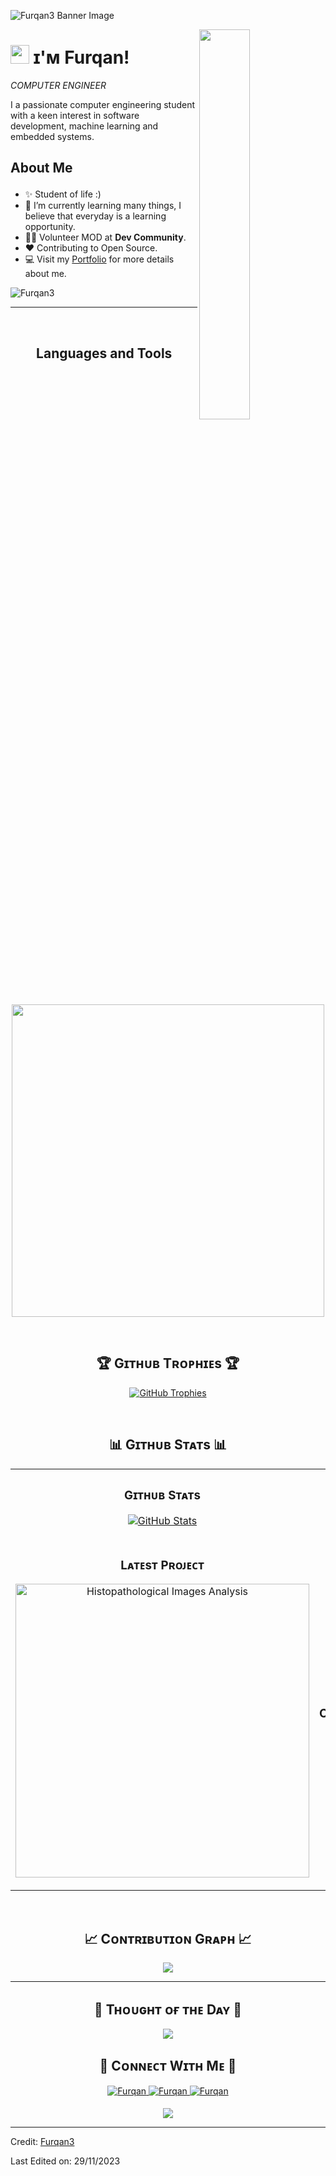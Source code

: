 <!--Banner-->
![Furqan3 Banner Image](https://github.com/Furqan3/Furqan3/assets/88136810/43776a6b-a65f-4206-854e-0ffc1b4dfa1e)


<!--Night Owl image-->
<div>
  <img align="right" width="40%" src="https://owlbertsio-resized.s3.amazonaws.com/Popper.psd.full.png">
</div>

<!--Header Name-->
# <img src="https://emojis.slackmojis.com/emojis/images/1531849430/4246/blob-sunglasses.gif?1531849430" width="30"/> ɪ'ᴍ Furqan! 
*COMPUTER ENGINEER*
<br /> 

<!--Start Intro-->               
<p align="left">I a passionate computer engineering student with a keen interest in software development, machine learning and embedded systems.

## About Me </p>

- ✨ Student of life :)
- 🌱 I’m currently learning many things, I believe that everyday is a learning opportunity.
- 💁‍♂️ Volunteer MOD at **Dev Community**.
- ❤ Contributing to Open Source.
- 💻 Visit my [Portfolio](https://github.com/Furqan3) for more details about me.
<!--End Intro-->

<!--Profile Count Badge-->
<p align="left">
  <img src="https://komarev.com/ghpvc/?username=Furqan3&label=Profile%20views&color=770677&style=for-the-badge&logo=star" alt="Furqan3" style="padding-right:20px;" />
</p>

---
<br />

<!--Languages and Tools Section-->       
<h2 align="center">Languages and Tools</h2> 
<p align="center">
  <img width="500px" src="https://skillicons.dev/icons?i=cpp,py,go,matlab,flutter,mysql,latex,git,linux,vscode,pycharm,tensorflow,opencv,sklearn,arduino,github,androidstudio,gitlab,obsidian,visualstudio,html,css,js,react,docker,blender,unity,photoshop,figma,illustrator&perline=10" />
</p>
<br />





<!--Trophies Section-->   
<h2 align="center">🏆 Gɪᴛʜᴜʙ Tʀᴏᴘʜɪᴇs 🏆</h2>
<p align="center">
  <a href="https://github.com/Furqan3/github-profile-trophy">
    <img src="https://github-profile-trophy.vercel.app/?username=Furqan3&row=2&column=6&margin-w=20&margin-h=20" alt="GitHub Trophies">
  </a>
</p>
<br />

<!--Github stats Table--> 
<h2 align="center">📊 Gɪᴛʜᴜʙ Sᴛᴀᴛs 📊</h2>

<table width="100%">
  <tr>
    <td width="50%">
      <h3 align="center"><strong>Gɪᴛʜᴜʙ Sᴛᴀᴛs</strong></h3>
      <p align="center">
        <a href="https://github.com/Furqan3">
          <img align="center" src="https://github-readme-stats.vercel.app/api?username=Furqan3&count_private=true&show_icons=true&theme=nightowl" alt="GitHub Stats" />
        </a>
      </p>
    </td>
    <td width="50%">
      <h3 align="center"><strong>Sᴛʀᴇᴀᴋ Sᴛᴀᴛs</strong></h3>
      <p align="center">
        <a href="https://github.com/Furqan3">
          <img align="center" src="https://streak-stats.demolab.com?user=Furqan3&theme=nightowl" alt="Streak Stats" />
        </a>
      </p>
    </td>
  </tr>
  <tr>
    <td width="50%">
      <h3 align="center"><strong>Lᴀᴛᴇsᴛ Pʀᴏᴊᴇᴄᴛ</strong></h3>
      <p align="center">
        <a href="https://github.com/Furqan3/Histopathological-Images-Analysis">
          <img align="center" width="470" src="https://github-readme-stats.vercel.app/api/pin/?username=Furqan3&repo=Histopathological-Images-Analysis&theme=nightowl&show_owner=true" alt="Histopathological Images Analysis" />
        </a>
      </p>
    </td>
    <td width="50%">
      <h3 align="center"><strong>Tᴏᴘ Cᴏɴᴛʀɪʙᴜᴛɪᴏɴs</strong></h3>
      <p align="center">
        <a href="https://github.com/Furqan3/">
          <img align="center" src="https://github-contributor-stats.vercel.app/api?username=Furqan3&limit=3&theme=nightowl&show_owner=true&combine_all_yearly_contributions=true" alt="Top Repo" />
        </a>
      </p>
    </td>
  </tr>
</table>
<br />

<!--Contribution Graph-->
<h2 align="center">📈 Cᴏɴᴛʀɪʙᴜᴛɪᴏɴ Gʀᴀᴘʜ 📈</h2>
<div align="center">
    <img src="https://github-readme-activity-graph.vercel.app/graph?username=Furqan3&bg_color=011627&color=79d3c3&line=c792ea&point=ffeb95&area=true&hide_border=false" border-radius="15">
</div>

---

<!--Dynamic Quote card updated everyday at 12 PM--> 
<h2 align="center">🌟 Tʜᴏᴜɢʜᴛ ᴏғ ᴛʜᴇ Dᴀʏ 🌟</h2>

<!--STARTS_HERE_QUOTE_CARD-->
<p align="center">
    <img src="https://readme-daily-quotes.vercel.app/api?author=Yanni&quote=Music%20is%20like%20creating%20an%20emotional%20painting.%20The%20sounds%20are%20the%20colors.&theme=dark&bg_color=011627&author_color=ffeb95">
</p>
<!--ENDS_HERE_QUOTE_CARD-->


<!--Contact Section--> 

<h2 align="center">🤝 Cᴏɴɴᴇᴄᴛ Wɪᴛʜ Mᴇ 🤝 </h2>
<div align="center">
 <a href="https://www.linkedin.com/in/furqan-ktk/" target="_blank">
<img src=https://img.shields.io/badge/linkedin-%231E77B5.svg?&style=for-the-badge&logo=linkedin&logoColor=white alt=Furqan linkedin style="margin-bottom: 5px;" />
</a>
  
<a href="mailto:fahmad.ktk@gmail.com" target="_blank">
<img src="https://img.shields.io/badge/Gmail-D14836?style=for-the-badge&logo=gmail&logoColor=white" alt=Furqan mail style="margin-bottom: 5px;" />
</a>

<a href="https://www.instagram.com/fahmad.ktk" target="_blank">
<img src=https://img.shields.io/badge/Instagram-E4405F?style=for-the-badge&logo=instagram&logoColor=white alt=Furqan Instagram style="margin-bottom: 5px;" />
</a>

</div>

<!--Footer--> 
<p align="center">
  <img src="https://capsule-render.vercel.app/api?type=waving&color=gradient&height=65&section=footer"/>
</p>

------

Credit: [Furqan3](https://github.com/Furqan3)

Last Edited on: 29/11/2023
